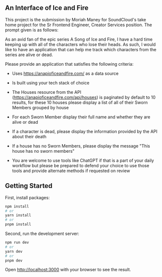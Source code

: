 ## An Interface of Ice and Fire
This project is the submission by Moriah Maney for SoundCloud's take home project for the Sr Frontend Engineer, Creator Services position. The prompt given is as follows:

As an avid fan of the epic series A Song of Ice and Fire, I have a hard time keeping up with all of the characters who lose their heads. As such, I would like to have an application that can help me track which characters from the series are alive or dead. 


Please provide an application that satisfies the following criteria:

- Uses https://anapioficeandfire.com/ as a data source

- Is built using your tech stack of choice

- The Houses resource from the API (https://anapioficeandfire.com/api/houses) is paginated by default to 10 results, for these 10 houses please display a list of all of their Sworn Members grouped by house

- For each Sworn Member display their full name and whether they are alive or dead

- If a character is dead, please display the information provided by the API about their death

- If a house has no Sworn Members, please display the message "This house has no sworn members"

- You are welcome to use tools like ChatGPT if that is a part of your daily workflow but please be prepared to defend your choice to use those tools and provide alternate methods if requested on review

## Getting Started
First, install packages: 
```bash
npm install
# or
yarn install
# or
pnpm install
```

Second, run the development server:

```bash
npm run dev
# or
yarn dev
# or
pnpm dev
```

Open [http://localhost:3000](http://localhost:3000) with your browser to see the result.


